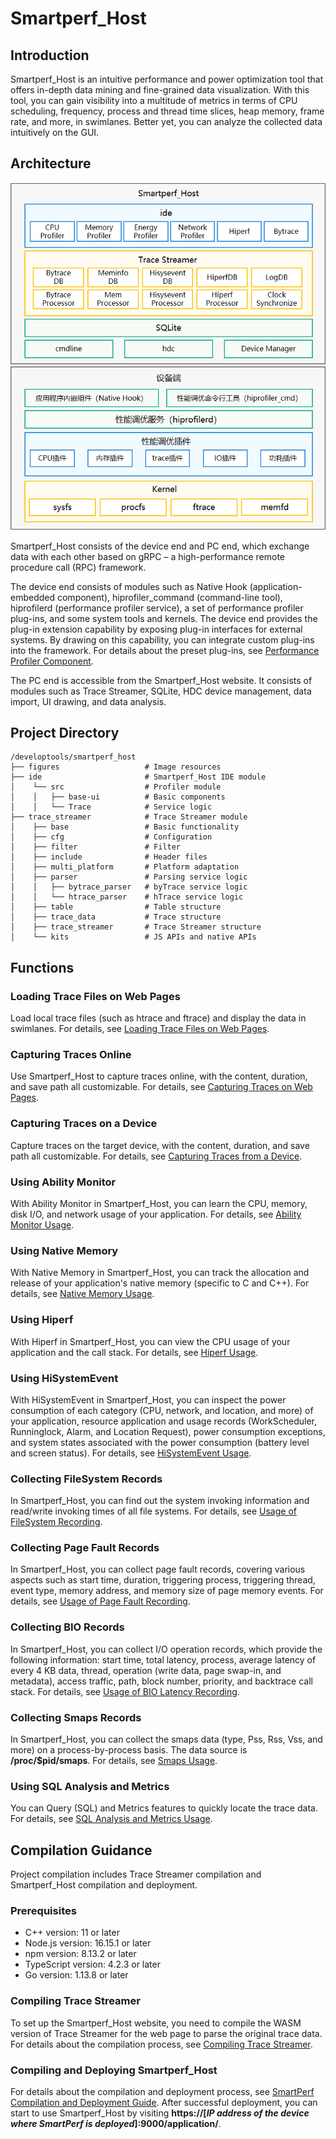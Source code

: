 # Smartperf_Host
## Introduction
Smartperf_Host is an intuitive performance and power optimization tool that offers in-depth data mining and fine-grained data visualization. With this tool, you can gain visibility into a multitude of metrics in terms of CPU scheduling, frequency, process and thread time slices, heap memory, frame rate, and more, in swimlanes. Better yet, you can analyze the collected data intuitively on the GUI.
## Architecture
![System Architecture](./figures/smartperf_frame.png)

Smartperf_Host consists of the device end and PC end, which exchange data with each other based on gRPC – a high-performance remote procedure call (RPC) framework.

The device end consists of modules such as Native Hook (application-embedded component), hiprofiler_command (command-line tool), hiprofilerd (performance profiler service), a set of performance profiler plug-ins, and some system tools and kernels. The device end provides the plug-in extension capability by exposing plug-in interfaces for external systems. By drawing on this capability, you can integrate custom plug-ins into the framework. For details about the preset plug-ins, see [Performance Profiler Component](https://gitee.com/openharmony/developtools_profiler).

The PC end is accessible from the Smartperf_Host website. It consists of modules such as Trace Streamer, SQLite, HDC device management, data import, UI drawing, and data analysis.  
## Project Directory
```
/developtools/smartperf_host
├── figures                   # Image resources
├── ide                       # Smartperf_Host IDE module
│    └── src                  # Profiler module
│    │   ├── base-ui          # Basic components
│    │   └── Trace            # Service logic
├── trace_streamer            # Trace Streamer module
│    ├── base                 # Basic functionality
│    ├── cfg                  # Configuration
│    ├── filter               # Filter
│    ├── include              # Header files
│    ├── multi_platform       # Platform adaptation
│    ├── parser               # Parsing service logic
│    │   ├── bytrace_parser   # byTrace service logic
│    │   └── htrace_parser    # hTrace service logic
│    ├── table                # Table structure
│    ├── trace_data           # Trace structure
│    ├── trace_streamer       # Trace Streamer structure
│    └── kits                 # JS APIs and native APIs
```
## Functions
### Loading Trace Files on Web Pages
Load local trace files (such as htrace and ftrace) and display the data in swimlanes. For details, see [Loading Trace Files on Web Pages](./ide/src/doc/md/quickstart_systemtrace.md).
### Capturing Traces Online
Use Smartperf_Host to capture traces online, with the content, duration, and save path all customizable. For details, see [Capturing Traces on Web Pages](./ide/src/doc/md/quickstart_web_record.md).
### Capturing Traces on a Device
Capture traces on the target device, with the content, duration, and save path all customizable. For details, see [Capturing Traces from a Device](./ide/src/doc/md/quickstart_device_record.md).
### Using Ability Monitor
With Ability Monitor in Smartperf_Host, you can learn the CPU, memory, disk I/O, and network usage of your application. For details, see [Ability Monitor Usage](./ide/src/doc/md/quickstart_ability_monitor.md).
### Using Native Memory
With Native Memory in Smartperf_Host, you can track the allocation and release of your application's native memory (specific to C and C++). For details, see [Native Memory Usage](./ide/src/doc/md/quickstart_native_memory.md).
### Using Hiperf
With Hiperf in Smartperf_Host, you can view the CPU usage of your application and the call stack. For details, see [Hiperf Usage](./ide/src/doc/md/quickstart_hiperf.md).
### Using HiSystemEvent
With HiSystemEvent in Smartperf_Host, you can inspect the power consumption of each category (CPU, network, and location, and more) of your application, resource application and usage records (WorkScheduler, Runninglock, Alarm, and Location Request), power consumption exceptions, and system states associated with the power consumption (battery level and screen status). For details, see [HiSystemEvent Usage](./ide/src/doc/md/quickstart_hisystemevent.md).
### Collecting FileSystem Records
In Smartperf_Host, you can find out the system invoking information and read/write invoking times of all file systems. For details, see [Usage of FileSystem Recording](./ide/src/doc/md/quickstart_filesystem.md).
### Collecting Page Fault Records
In Smartperf_Host, you can collect page fault records, covering various aspects such as start time, duration, triggering process, triggering thread, event type, memory address, and memory size of page memory events. For details, see [Usage of Page Fault Recording](./ide/src/doc/md/quickstart_page_fault.md).
### Collecting BIO Records
In Smartperf_Host, you can collect I/O operation records, which provide the following information: start time, total latency, process, average latency of every 4 KB data, thread, operation (write data, page swap-in, and metadata), access traffic, path, block number, priority, and backtrace call stack. For details, see [Usage of BIO Latency Recording](./ide/src/doc/md/quickstart_bio.md).
### Collecting Smaps Records
In Smartperf_Host, you can collect the smaps data (type, Pss, Rss, Vss, and more) on a process-by-process basis. The data source is **/proc/$pid/smaps**. For details, see [Smaps Usage](./ide/src/doc/md/quickstart_smaps.md).
### Using SQL Analysis and Metrics
You can Query (SQL) and Metrics features to quickly locate the trace data. For details, see [SQL Analysis and Metrics Usage](./ide/src/doc/md/quickstart_sql_metrics.md).
## Compilation Guidance
Project compilation includes Trace Streamer compilation and Smartperf_Host compilation and deployment.
### Prerequisites
- C++ version: 11 or later
- Node.js version: 16.15.1 or later
- npm version: 8.13.2 or later
- TypeScript version: 4.2.3 or later
- Go version: 1.13.8 or later
### Compiling Trace Streamer
To set up the Smartperf_Host website, you need to compile the WASM version of Trace Streamer for the web page to parse the original trace data. For details about the compilation process, see [Compiling Trace Streamer](./trace_streamer/doc/compile_trace_streamer.md).
### Compiling and Deploying Smartperf_Host
For details about the compilation and deployment process, see [SmartPerf Compilation and Deployment Guide](./ide/README_zh.md). After successful deployment, you can start to use Smartperf_Host by visiting **https://[*IP address of the device where SmartPerf is deployed*]:9000/application/**.
